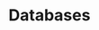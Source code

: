 ---
weight: 999
title: "Databases"
description: "[MySQL-MariaDB](./databases/mysql-mariadb) • [NoSQL](./databases/nosql) • [PostgreSQL](./databases/postgresql)"
icon: "scylladb"
icontype: "simple"
toc: true
---